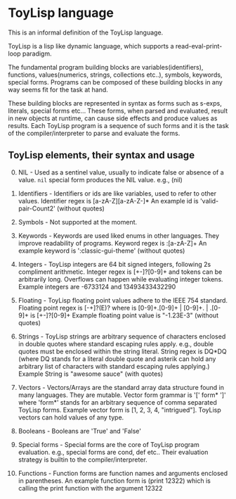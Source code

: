 # ToyLisp language

This is an informal definition of the ToyLisp language.

ToyLisp is a lisp like dynamic language, which supports a read-eval-print-loop
paradigm.

The fundamental program building blocks are variables(identifiers), functions,
values(numerics, strings, collections etc..), symbols, keywords, special forms.
Programs can be composed of these building blocks in any way seems fit for the
task at hand.

These building blocks are represented in syntax as forms such as s-exps,
literals, special forms etc... These forms, when parsed and evaluated, result
in new objects at runtime, can cause side effects and produce values as
results. Each ToyLisp program is a sequence of such forms and it is the task of
the compiler/interpreter to parse and evaluate the forms.

## ToyLisp elements, their syntax and usage

0.  NIL         - Used as a sentinel value, usually to indicate false or
    absence of a value.
    `nil` special form produces the NIL value. e.g., (nil)
    
1.  Identifiers - Identifiers or ids are like variables, used to refer to other
    values. Identifier regex is [a-zA-Z][a-zA-Z\-]*
    An example id is 'valid-pair-Count2' (without quotes)

2.  Symbols     - Not supported at the moment.

3.  Keywords    - Keywords are used liked enums in other languages. They
    improve readability of programs. Keyword regex is :[a-zA-Z]+
    An example keyword is ':classic-gui-theme' (without quotes)

4.  Integers    - ToyLisp integers are 64 bit signed integers, following 2s
    compliment arithmetic. Integer regex is [+-]?[0-9]+ and tokens can be 
    arbitrarily long. Overflows can happen while evaluating integer tokens.
    Example integers are -6733124 and 13493433432290

5.  Floating    - ToyLisp floating point values adhere to the IEEE 754
    standard. Floating point regex is [-+]?<middle>(E<power>)?
    where <middle> is [0-9]+\.[0-9]+ | [0-9]+\. | \.[0-9]+
    <power> is [+-]?[0-9]+
    Example floating point value is "-1.23E-3" (without quotes)

6.  Strings     - ToyLisp strings are arbitrary sequence of characters enclosed
    in double quotes where standard escaping rules apply. e.g., double quotes
    must be enclosed within the string literal.
    String regex is DQ*DQ (where DQ stands for a literal double quote and 
    asterik can hold any arbitrary list of characters with standard escaping
    rules applying.)
    Example String is "awesome sauce" (with quotes)

7.  Vectors     - Vectors/Arrays are the standard array data structure found in
    many languages. They are mutable. Vector form grammar is '[' form* ']'
    where 'form*' stands for an arbitrary sequence of comma separated ToyLisp
    forms. Example vector form is [1, 2, 3, 4, "intrigued"]. ToyLisp vectors
    can hold values of any type.

8.  Booleans    - Booleans are 'True' and 'False'

9.  Special forms   - Special forms are the core of ToyLisp program evaluation.
    e.g., special forms are cond, def etc.. Their evaluation strategy is
    builtin to the compiler/interpreter.

10. Functions   - Function forms are function names and arguments enclosed in
    parentheses. An example function form is (print 12322) which is calling the
    print function with the argument 12322
